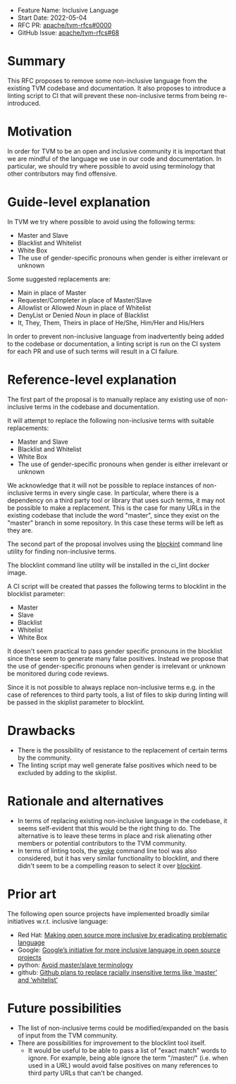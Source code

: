 - Feature Name: Inclusive Language
- Start Date: 2022-05-04
- RFC PR: [apache/tvm-rfcs#0000](https://github.com/apache/tvm-rfcs/pull/0068)
- GitHub Issue: [apache/tvm-rfcs#68](https://github.com/apache/tvm-rfcs/pull/68)

# Summary
[summary]: #summary

This RFC proposes to remove some non-inclusive language from the existing TVM codebase and documentation. It also proposes to introduce a linting script to CI that will prevent these non-inclusive terms from being re-introduced.

# Motivation
[motivation]: #motivation

In order for TVM to be an open and inclusive community it is important that we are mindful of the language we use in our code and documentation. In particular, we should try where possible to avoid using terminology that other contributors may find offensive.

# Guide-level explanation
[guide-level-explanation]: #guide-level-explanation

In TVM we try where possible to avoid using the following terms:
* Master and Slave
* Blacklist and Whitelist
* White Box
* The use of gender-specific pronouns when gender is either irrelevant or unknown

Some suggested replacements are:
* Main in place of Master
* Requester/Completer in place of Master/Slave
* Allowlist or Allowed *Noun* in place of Whitelist
* DenyList or Denied *Noun* in place of Blacklist
* It, They, Them, Theirs in place of He/She, Him/Her and His/Hers

In order to prevent non-inclusive language from inadvertently being added to the codebase or documentation, a linting script is run on the CI system for each PR and use of such terms will result in a CI failure.

# Reference-level explanation
[reference-level-explanation]: #reference-level-explanation

The first part of the proposal is to manually replace any existing use of non-inclusive terms in the codebase and documentation. 

It will attempt to replace the following non-inclusive terms with suitable replacements:
* Master and Slave
* Blacklist and Whitelist
* White Box
* The use of gender-specific pronouns when gender is either irrelevant or unknown

We acknowledge that it will not be possible to replace instances of non-inclusive terms in every single case. In particular, where there is a dependency on a third party tool or library that uses such terms, it may not be possible to make a replacement. This is the case for many URLs in the existing codebase that include the word "master", since they exist on the "master" branch in some repository. In this case these terms will be left as they are.

The second part of the proposal involves using the [blockint](https://github.com/PrincetonUniversity/blocklint) command line utility for finding non-inclusive terms.

The blocklint command line utility will be installed in the ci_lint docker image.

A CI script will be created that passes the following terms to blocklint in the blocklist parameter:
* Master
* Slave
* Blacklist
* Whitelist
* White Box

It doesn't seem practical to pass gender specific pronouns in the blocklist since these seem to generate many false positives. Instead we propose that the use of gender-specific pronouns when gender is irrelevant or unknown be monitored during code reviews.

Since it is not possible to always replace non-inclusive terms e.g. in the case of references to third party tools, a list of files to skip during linting will be passed in the skiplist parameter to blocklint.

# Drawbacks
[drawbacks]: #drawbacks

* There is the possibility of resistance to the replacement of certain terms by the community.
* The linting script may well generate false positives which need to be excluded by adding to the skiplist.

# Rationale and alternatives
[rationale-and-alternatives]: #rationale-and-alternatives

* In terms of replacing existing non-inclusive language in the codebase, it seems self-evident that this would be the right thing to do. The alternative is to leave these terms in place and risk alienating other members or potential contributors to the TVM community.
* In terms of linting tools, the [woke](https://github.com/get-woke/woke) command line tool was also considered, but it has very similar functionality to blocklint, and there didn't seem to be a compelling reason to select it over [blockint](https://github.com/PrincetonUniversity/blocklint).

# Prior art
[prior-art]: #prior-art

The following open source projects have implemented broadly similar initiatives w.r.t. inclusive language:

* Red Hat: [Making open source more inclusive by eradicating problematic language](https://www.redhat.com/en/blog/making-open-source-more-inclusive-eradicating-problematic-language)
* Google: [Google’s initiative for more inclusive language in open source projects](https://opensource.googleblog.com/2020/11/googles-initiative-for-more-inclusive.html)
* python: [Avoid master/slave terminology](https://github.com/python/cpython/issues/78786)
* github: [Github plans to replace racially insensitive terms like ‘master’ and ‘whitelist’](https://thenextweb.com/news/github-plans-to-replace-racially-insensitive-terms-like-master-and-whitelist)


# Future possibilities
[future-possibilities]: #future-possibilities

* The list of non-inclusive terms could be modified/expanded on the basis of input from the TVM community.
* There are possibilities for improvement to the blocklint tool itself.
  * It would be useful to be able to pass a list of "exact match" words to ignore. For example, being able ignore the term "/master/" (i.e. when used in a URL) would avoid false positives on many references to third party URLs that can't be changed.
